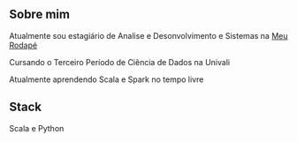 
## Sobre mim



Atualmente sou estagiário de Analise e Desonvolvimento e Sistemas na [Meu Rodapé](https://www.meurodape.com/)

Cursando o Terceiro Período de Ciência de Dados na Univali

Atualmente aprendendo Scala e Spark no tempo livre
## Stack
Scala e Python
